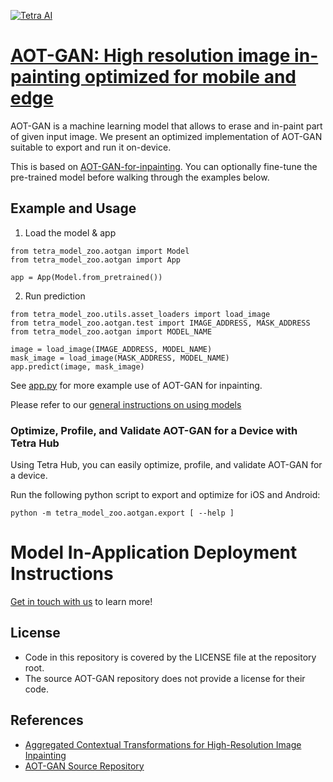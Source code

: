 [![Tetra AI](https://tetra.ai/img/logo.svg)](https://tetra.ai/)

# [AOT-GAN: High resolution image in-painting optimized for mobile and edge](https://pr-119.dl2059zyljmsx.amplifyapp.com/model-zoo/aotgan)

AOT-GAN is a machine learning model that allows to erase and in-paint part of given input image.
We present an optimized implementation of AOT-GAN suitable to export and run it on-device.

This is based on [AOT-GAN-for-inpainting](https://github.com/researchmm/AOT-GAN-for-Inpainting). You can optionally
fine-tune the pre-trained model before walking through the examples below.

## Example and Usage
1. Load the model & app
```
from tetra_model_zoo.aotgan import Model
from tetra_model_zoo.aotgan import App

app = App(Model.from_pretrained())
```

2. Run prediction
```
from tetra_model_zoo.utils.asset_loaders import load_image
from tetra_model_zoo.aotgan.test import IMAGE_ADDRESS, MASK_ADDRESS
from tetra_model_zoo.aotgan import MODEL_NAME

image = load_image(IMAGE_ADDRESS, MODEL_NAME)
mask_image = load_image(MASK_ADDRESS, MODEL_NAME)
app.predict(image, mask_image)
```

See [app.py](../repaint/app.py#L28) for more example use of AOT-GAN for inpainting.

Please refer to our [general instructions on using models](../../#tetra-model-zoo)

### Optimize, Profile, and Validate AOT-GAN for a Device with Tetra Hub
Using Tetra Hub, you can easily optimize, profile, and validate AOT-GAN for a device.

Run the following python script to export and optimize for iOS and Android:
```
python -m tetra_model_zoo.aotgan.export [ --help ]
```

# Model In-Application Deployment Instructions
<a href="mailto:support@tetra.ai?subject=Request Access for Tetra Hub&body=Interest in using AOTGAN in model zoo for deploying on-device.">Get in touch with us</a> to learn more!

## License
- Code in this repository is covered by the LICENSE file at the repository root.
- The source AOT-GAN repository does not provide a license for their code.

## References
* [Aggregated Contextual Transformations for High-Resolution Image Inpainting](https://arxiv.org/pdf/2104.01431.pdf)
* [AOT-GAN Source Repository](https://github.com/researchmm/AOT-GAN-for-Inpainting)
